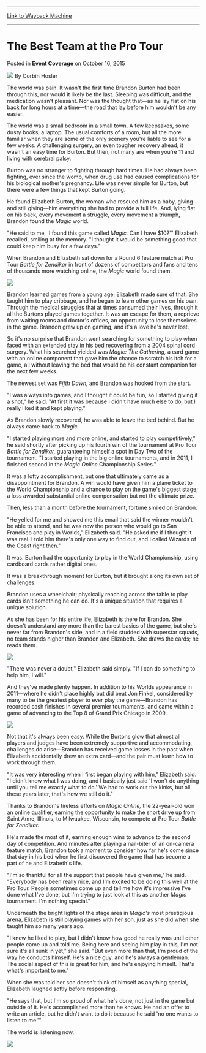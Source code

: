 
---
[Link to Wayback Machine](https://web.archive.org/web/20151019210601/http://magic.wizards.com/en/events/coverage/ptbfz/the-best-team-at-the-pro-tour-2015-10-16)

[_metadata_:author]:- "Corbin Hosler"
[_metadata_:description]:- "The world was pain. It wasn't the first time Brandon Burton had been through this, nor would it likely be the last. Sleeping was difficult, and the medication wasn't pleasant. Nor was the thought that—as he lay flat on his back for long hours at a time—the road that lay before him wouldn't be any easier."
[_metadata_:generator]:- "Drupal 7 (http://drupal.org)"
[_metadata_:node]:- "817661"
[_metadata_:publish_date]:- "2015-10-16"
[_metadata_:source]:- "div-main-content"
[_metadata_:title]:- "The Best Team at the Pro Tour"
[_metadata_:wayback_capture_timestamp]:- "2015-10-19 21:06:01"
[_metadata_:wayback_raw_url]:- "https://web.archive.org/web/20151019210601id_/http://magic.wizards.com/en/events/coverage/ptbfz/the-best-team-at-the-pro-tour-2015-10-16"
[_metadata_:wayback_url]:- "http://magic.wizards.com/en/events/coverage/ptbfz/the-best-team-at-the-pro-tour-2015-10-16"
---


The Best Team at the Pro Tour
=============================



 Posted in **Event Coverage**
 on October 16, 2015 






![](https://media.magic.wizards.com/styles/auth_small/public/images/person/hosler.jpg)
By Corbin Hosler










The world was pain. It wasn't the first time Brandon Burton had been through this, nor would it likely be the last. Sleeping was difficult, and the medication wasn't pleasant. Nor was the thought that—as he lay flat on his back for long hours at a time—the road that lay before him wouldn't be any easier.


The world was a small bedroom in a small town. A few keepsakes, some dusty books, a laptop. The usual comforts of a room, but all the more familiar when they are some of the only scenery you're liable to see for a few weeks. A challenging surgery, an even tougher recovery ahead; it wasn't an easy time for Burton. But then, not many are when you're 11 and living with cerebral palsy.


Burton was no stranger to fighting through hard times. He had always been fighting, ever since the womb, when drug use had caused complications for his biological mother's pregnancy. Life was never simple for Burton, but there were a few things that kept Burton going.


He found Elizabeth Burton, the woman who rescued him as a baby, giving—and still giving—him everything she had to provide a full life. And, lying flat on his back, every movement a struggle, every movement a triumph, Brandon found the *Magic* world.


"He said to me, 'I found this game called *Magic.* Can I have $10?'" Elizabeth recalled, smiling at the memory. "I thought it would be something good that could keep him busy for a few days."


When Brandon and Elizabeth sat down for a Round 6 feature match at Pro Tour *Battle for Zendikar* in front of dozens of competitors and fans and tens of thousands more watching online, the *Magic* world found them.


**![](https://media.wizards.com/2015/events/ptbfz/bestteam_theburtons_fm.jpg)**  



Brandon learned games from a young age; Elizabeth made sure of that. She taught him to play cribbage, and he began to learn other games on his own. Through the medical struggles that at times consumed their lives, through it all the Burtons played games together. It was an escape for them, a reprieve from waiting rooms and doctor's offices, an opportunity to lose themselves in the game. Brandon grew up on gaming, and it's a love he's never lost.


So it's no surprise that Brandon went searching for something to play when faced with an extended stay in his bed recovering from a 2004 spinal cord surgery. What his searched yielded was *Magic: The Gathering,* a card game with an online component that gave him the chance to scratch his itch for a game, all without leaving the bed that would be his constant companion for the next few weeks.


The newest set was *Fifth Dawn,* and Brandon was hooked from the start.


"I was always into games, and I thought it could be fun, so I started giving it a shot," he said. "At first it was because I didn't have much else to do, but I really liked it and kept playing."


As Brandon slowly recovered, he was able to leave the bed behind. But he always came back to *Magic.*


"I started playing more and more online, and started to play competitively," he said shortly after picking up his fourth win of the tournament at Pro Tour *Battle for Zendikar,* guaranteeing himself a spot in Day Two of the tournament. "I started playing in the big online tournaments, and in 2011, I finished second in the *Magic Online* Championship Series."


It was a lofty accomplishment, but one that ultimately came as a disappointment for Brandon. A win would have given him a plane ticket to the World Championship and a chance to play on the game's biggest stage; a loss awarded substantial online compensation but not the ultimate prize.


Then, less than a month before the tournament, fortune smiled on Brandon.


"He yelled for me and showed me this email that said the winner wouldn't be able to attend, and he was now the person who would go to San Francisco and play in Worlds," Elizabeth said. "He asked me if I thought it was real. I told him there's only one way to find out, and I called Wizards of the Coast right then."


It was. Burton had the opportunity to play in the World Championship, using cardboard cards rather digital ones.


It was a breakthrough moment for Burton, but it brought along its own set of challenges.


Brandon uses a wheelchair; physically reaching across the table to play cards isn't something he can do. It's a unique situation that requires a unique solution.


As she has been for his entire life, Elizabeth is there for Brandon. She doesn't understand any more than the barest basics of the game, but she's never far from Brandon's side, and in a field studded with superstar squads, no team stands higher than Brandon and Elizabeth. She draws the cards; he reads them.


**![](https://media.wizards.com/2015/events/ptbfz/bestteam_brandon_fm.jpg)**  



"There was never a doubt," Elizabeth said simply. "If I can do something to help him, I will."


And they've made plenty happen. In addition to his Worlds appearance in 2011—where he didn't place highly but did beat Jon Finkel, considered by many to be the greatest player to ever play the game—Brandon has recorded cash finishes in several premier tournaments, and came within a game of advancing to the Top 8 of Grand Prix Chicago in 2009.


**![](https://media.wizards.com/legacy/mtg/images/daily/events/gpchi09/fm14_burton.jpg)**  



Not that it's always been easy. While the Burtons glow that almost all players and judges have been extremely supportive and accommodating, challenges do arise—Brandon has received game losses in the past when Elizabeth accidentally drew an extra card—and the pair must learn how to work through them.


"It was very interesting when I first began playing with him," Elizabeth said. "I didn't know what I was doing, and I basically just said 'I won't do anything until you tell me exactly what to do.' We had to work out the kinks, but all these years later, that's how we still do it."


Thanks to Brandon's tireless efforts on *Magic Online,* the 22-year-old won an online qualifier, earning the opportunity to make the short drive up from Saint Anne, Illinois, to Milwaukee, Wisconsin, to compete at Pro Tour *Battle for Zendikar.*


He's made the most of it, earning enough wins to advance to the second day of competition. And minutes after playing a nail-biter of an on-camera feature match, Brandon took a moment to consider how far he's come since that day in his bed when he first discovered the game that has become a part of he and Elizabeth's life.


"I'm so thankful for all the support that people have given me," he said. "Everybody has been really nice, and I'm excited to be doing this well at the Pro Tour. People sometimes come up and tell me how it's impressive I've done what I've done, but I'm trying to just look at this as another *Magic* tournament. I'm nothing special."


Underneath the bright lights of the stage area in *Magic's* most prestigious arena, Elizabeth is still playing games with her son, just as she did when she taught him so many years ago.


"I knew he liked to play, but I didn't know how good he really was until other people came up and told me. Being here and seeing him play in this, I'm not sure it's all sunk in yet," she said. "But even more than that, I'm proud of the way he conducts himself. He's a nice guy, and he's always a gentleman. The social aspect of this is great for him, and he's enjoying himself. That's what's important to me."


When she was told her son doesn't think of himself as anything special, Elizabeth laughed softly before responding.


"He says that, but I'm so proud of what he's done, not just in the game but outside of it. He's accomplished more than he knows. He had an offer to write an article, but he didn't want to do it because he said 'no one wants to listen to me.'"


The world is listening now.


**![](https://media.wizards.com/2015/events/ptbfz/bestteam_theburtons.jpg)**







